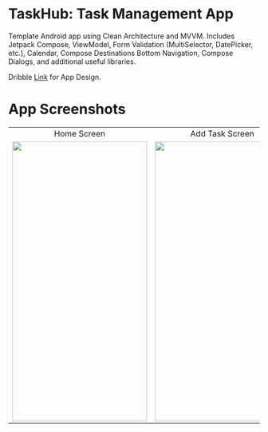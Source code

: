 # TaskHub: Task Management App
Template Android app using Clean Architecture and MVVM. Includes Jetpack Compose, ViewModel, Form Validation (MultiSelector, DatePicker, etc.), Calendar, Compose Destinations Bottom Navigation, Compose Dialogs, and additional useful libraries.

Dribble [Link](https://www.youtube.com/watch?v=Kjun9QBr82Y) for App Design.
# App Screenshots    
<body>
<table align="center">
  <tr align="center">
     <td>Home Screen</td>
     <td>Add Task Screen</td>
  </tr>
  <tr>
    <td><img src="https://github.com/ahmedbenhouria/TaskManagmentApp/assets/76657810/97668406-de21-4ac3-8658-b8e60fb4b3a9" width=270 height=560></td>
    <td><img src="https://github.com/ahmedbenhouria/TaskManagmentApp/assets/76657810/1568056c-7521-47d6-8dad-5b9888968755" width=270 height=560></td>
  </tr>
 </table>

